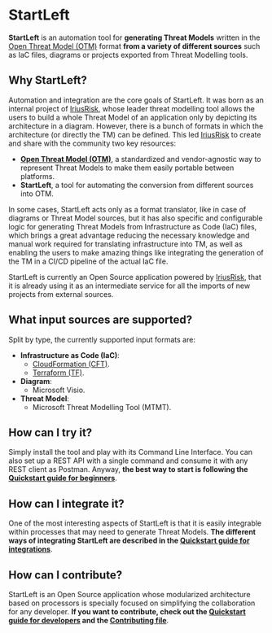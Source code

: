 # StartLeft
**StartLeft** is an automation tool for **generating Threat Models** written in the [Open Threat Model (OTM)](Open-Threat-Model-(OTM).md) 
format **from a variety of different sources** such as IaC files, diagrams or projects exported from 
Threat Modelling tools.

## Why StartLeft?
Automation and integration are the core goals of StartLeft. It was born as an internal project of [IriusRisk](https://www.iriusrisk.com/), whose leader threat 
modelling tool allows the users to build a whole Threat Model of an application only by depicting its architecture in a diagram.
However, there is a bunch of formats in which the architecture (or directly the TM) can be defined. This led [IriusRisk](https://www.iriusrisk.com/) to create
and share with the community two key resources:

* **[Open Threat Model (OTM)](Open-Threat-Model-(OTM).md)**, a standardized and vendor-agnostic way to represent Threat Models 
    to make them easily portable between platforms.
* **StartLeft**, a tool for automating the conversion from different sources into OTM.

In some cases, StartLeft acts only as a format translator, like in case of diagrams or Threat Model sources, but it has also
specific and configurable logic for generating Threat Models from Infrastructure as Code (IaC) files, which brings a great 
advantage reducing the necessary knowledge and manual work required for translating infrastructure into TM, as well as 
enabling the users to make amazing things like integrating the generation of the TM in a CI/CD pipeline of the actual IaC file.

StartLeft is currently an Open Source application powered by [IriusRisk](https://www.iriusrisk.com/), that it is already using it 
as an intermediate service for all the imports of new projects from external sources.


## What input sources are supported?
Split by type, the currently supported input formats are:
* **Infrastructure as Code (IaC)**:
  * [CloudFormation (CFT)](https://aws.amazon.com/cloudformation/resources/templates/).
  * [Terraform (TF)](https://www.terraform.io/).
* **Diagram**:
  * Microsoft Visio.
* **Threat Model**:
  * Microsoft Threat Modelling Tool (MTMT).


## How can I try it?
Simply install the tool and play with its Command Line Interface. You can also set up a REST API with a single command
and consume it with any REST client as Postman. Anyway, **the best way to start is following the 
[Quickstart guide for beginners](quickstart/Quickstart-Guide-for-Beginners.md)**.

## How can I integrate it?
One of the most interesting aspects of StartLeft is that it is easily integrable within processes that may need to generate
Threat Models. **The different ways of integrating StartLeft are described in the 
[Quickstart guide for integrations](quickstart/Quickstart-Guide-for-Integrations.md)**.

## How can I contribute?
StartLeft is an Open Source application whose modularized architecture based on processors is specially focused
on simplifying the collaboration for any developer. **If you want to contribute, check out the 
[Quickstart guide for developers](quickstart/Quickstart-Guide-for-Developers.md) and the [Contributing file](Contributing.md)**. 
